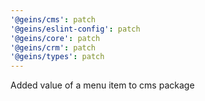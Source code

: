 ```yaml
---
'@geins/cms': patch
'@geins/eslint-config': patch
'@geins/core': patch
'@geins/crm': patch
'@geins/types': patch
---
```


Added value of a menu item to cms package
